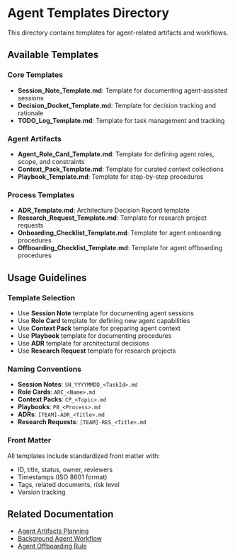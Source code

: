 # Agent Templates Directory

This directory contains templates for agent-related artifacts and workflows.

## Available Templates

### Core Templates

- **Session_Note_Template.md**: Template for documenting agent-assisted sessions
- **Decision_Docket_Template.md**: Template for decision tracking and rationale
- **TODO_Log_Template.md**: Template for task management and tracking

### Agent Artifacts

- **Agent_Role_Card_Template.md**: Template for defining agent roles, scope, and constraints
- **Context_Pack_Template.md**: Template for curated context collections
- **Playbook_Template.md**: Template for step-by-step procedures

### Process Templates

- **ADR_Template.md**: Architecture Decision Record template
- **Research_Request_Template.md**: Template for research project requests
- **Onboarding_Checklist_Template.md**: Template for agent onboarding procedures
- **Offboarding_Checklist_Template.md**: Template for agent offboarding procedures

## Usage Guidelines

### Template Selection

- Use **Session Note** template for documenting agent sessions
- Use **Role Card** template for defining new agent capabilities
- Use **Context Pack** template for preparing agent context
- Use **Playbook** template for documenting procedures
- Use **ADR** template for architectural decisions
- Use **Research Request** template for research projects

### Naming Conventions

- **Session Notes**: `SN_YYYYMMDD_<TaskId>.md`
- **Role Cards**: `ARC_<Name>.md`
- **Context Packs**: `CP_<Topic>.md`
- **Playbooks**: `PB_<Process>.md`
- **ADRs**: `[TEAM]-ADR_<Title>.md`
- **Research Requests**: `[TEAM]-RES_<Title>.md`

### Front Matter

All templates include standardized front matter with:
- ID, title, status, owner, reviewers
- Timestamps (ISO 8601 format)
- Tags, related documents, risk level
- Version tracking

## Related Documentation

- [Agent Artifacts Planning](../../docs/raw/plans/2025-09-27_agent-artifacts-and-workflows.md)
- [Background Agent Workflow](../../workflows/Background_Agent_Draft_Review_Workflow.md)
- [Agent Offboarding Rule](../../.cursor/rules/agent-offboarding.mdc)
